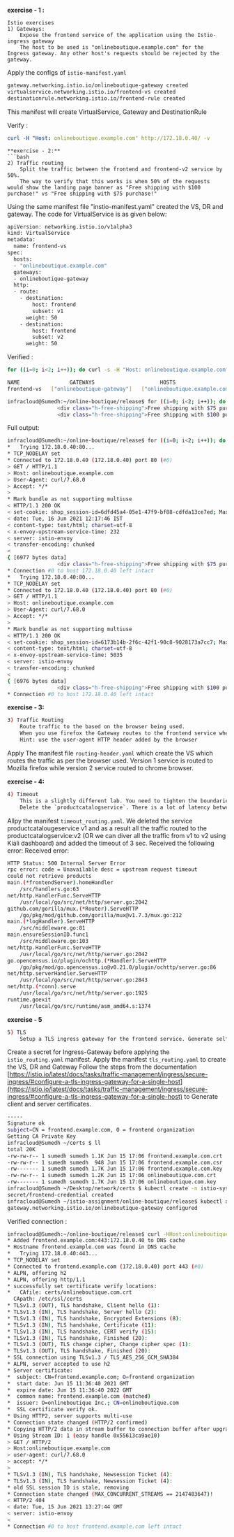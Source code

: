 **exercise - 1 :** 
```
Istio exercises
1) Gateways:
    Expose the frontend service of the application using the Istio-ingress gateway
	The host to be used is "onlineboutique.example.com" for the Ingress gateway. Any other host's requests should be rejected by the gateway.
```

Apply the configs of `istio-manifest.yaml` 


```bash
gateway.networking.istio.io/onlineboutique-gateway created
virtualservice.networking.istio.io/frontend-vs created
destinationrule.networking.istio.io/frontend-rule created
```


This manifest will create VirtualService, Gateway and DestinationRule

Verify : 

```yaml
curl -H "Host: onlineboutique.example.com" http://172.18.0.40/ -v
```

```
**exercise - 2:**
```bash
2) Traffic routing 
    Split the traffic between the frontend and frontend-v2 service by 50%. 
	The way to verify that this works is when 50% of the requests would show the landing page banner as "Free shipping with $100 purchase!" vs "Free shipping with $75 purchase!"
```
Using the same manifest file "instio-manifest.yaml" created the VS, DR and gateway. The code for VirtualService is as given below:

```bash
apiVersion: networking.istio.io/v1alpha3
kind: VirtualService
metadata:
  name: frontend-vs
spec:
  hosts:
  - "onlineboutique.example.com"
  gateways:
  - onlineboutique-gateway
  http:
  - route:
    - destination:
        host: frontend
        subset: v1
      weight: 50
    - destination:
        host: frontend
        subset: v2
      weight: 50
```
Verified : 
```bash
for ((i=0; i<2; i++)); do curl -s -H "Host: onlineboutique.example.com" http://172.18.0.40/ | grep -A 2 "free-shipping"; done
```
```bash
NAME                GATEWAYS                     HOSTS                            AGE
frontend-vs   ["onlineboutique-gateway"]   ["onlineboutique.example.com"]   8m59s

```
```bash
infracloud@Sumedh:~/online-boutique/release$ for ((i=0; i<2; i++)); do curl -s -H "Host: onlineboutique.example.com" http://172.18.0.40/ | grep -A 2 "free-shipping"; done
                <div class="h-free-shipping">Free shipping with $75 purchase! &nbsp;&nbsp;</div>
                <div class="h-free-shipping">Free shipping with $100 purchase! &nbsp;&nbsp;</div>
```
Full output:
```bash
infracloud@Sumedh:~/online-boutique/release$ for ((i=0; i<2; i++)); do curl -s -H "Host: onlineboutique.example.com" http://172.18.0.40/ -v | grep -A 2 "free-shipping"; done 
*   Trying 172.18.0.40:80...
* TCP_NODELAY set
* Connected to 172.18.0.40 (172.18.0.40) port 80 (#0)
> GET / HTTP/1.1
> Host: onlineboutique.example.com
> User-Agent: curl/7.68.0
> Accept: */*
> 
* Mark bundle as not supporting multiuse
< HTTP/1.1 200 OK
< set-cookie: shop_session-id=6dfd45a4-05e1-47f9-bf88-cdfda13ce7ed; Max-Age=172800
< date: Tue, 16 Jun 2021 12:17:46 IST
< content-type: text/html; charset=utf-8
< x-envoy-upstream-service-time: 232
< server: istio-envoy
< transfer-encoding: chunked
< 
{ [6977 bytes data]
                <div class="h-free-shipping">Free shipping with $75 purchase! &nbsp;&nbsp;</div>
* Connection #0 to host 172.18.0.40 left intact
*   Trying 172.18.0.40:80...
* TCP_NODELAY set
* Connected to 172.18.0.40 (172.18.0.40) port 80 (#0)
> GET / HTTP/1.1
> Host: onlineboutique.example.com
> User-Agent: curl/7.68.0
> Accept: */*
> 
* Mark bundle as not supporting multiuse
< HTTP/1.1 200 OK
< set-cookie: shop_session-id=6173b14b-2f6c-42f1-90c8-9028173a7cc7; Max-Age=172800
< content-type: text/html; charset=utf-8
< x-envoy-upstream-service-time: 5035
< server: istio-envoy
< transfer-encoding: chunked
< 
{ [6976 bytes data]
                <div class="h-free-shipping">Free shipping with $100 purchase! &nbsp;&nbsp;</div>
* Connection #0 to host 172.18.0.40 left intact
```
**exercise - 3:**
```bash
3) Traffic Routing
	Route traffic to the based on the browser being used. 
	When you use firefox the Gateway routes to the frontend service whereas it routes to the frontend-v2 pods if it is accessed via Chrome 
	Hint: use the user-agent HTTP header added by the browser
```
Apply The manifest file `routing-header.yaml` which create the VS which routes the traffic as per the browser used.
Version 1 service is routed to Mozilla firefox while version 2 service routed to chrome browser.

**exercise - 4:**
```bash
4) Timeout
    This is a slightly different lab. You need to tighten the boundaries of acceptable latency in this lab.  
    Delete the `productcatalogservice`. There is a lot of latency between the frontend and the productcatalogv2 service. add a timeout of 3s. (You need to produce a 504 Gateway timeout error)
```
Allpy the manifest `timeout_routing.yaml`. We deleted the service productcatalougeservice v1 and as a result all the traffic routed to the productcatalogservice:v2 (OR we can diver all the traffic from v1 to v2 using Kiali dashboard) and added the timeout of 3 sec. Received the following error: 
Received error:
```bash
HTTP Status: 500 Internal Server Error
rpc error: code = Unavailable desc = upstream request timeout
could not retrieve products
main.(*frontendServer).homeHandler
	/src/handlers.go:63
net/http.HandlerFunc.ServeHTTP
	/usr/local/go/src/net/http/server.go:2042
github.com/gorilla/mux.(*Router).ServeHTTP
	/go/pkg/mod/github.com/gorilla/mux@v1.7.3/mux.go:212
main.(*logHandler).ServeHTTP
	/src/middleware.go:81
main.ensureSessionID.func1
	/src/middleware.go:103
net/http.HandlerFunc.ServeHTTP
	/usr/local/go/src/net/http/server.go:2042
go.opencensus.io/plugin/ochttp.(*Handler).ServeHTTP
	/go/pkg/mod/go.opencensus.io@v0.21.0/plugin/ochttp/server.go:86
net/http.serverHandler.ServeHTTP
	/usr/local/go/src/net/http/server.go:2843
net/http.(*conn).serve
	/usr/local/go/src/net/http/server.go:1925
runtime.goexit
	/usr/local/go/src/runtime/asm_amd64.s:1374
```
**exercise - 5**
```bash
5) TLS 
	Setup a TLS ingress gateway for the frontend service. Generate self signed certificates and add them to the Ingress Gateway for TLS communication.
```
Create a secret for Ingress-Gateway before applying the `istio_routing.yaml` manifest. Apply the manifest `tls_routing.yaml` to create the VS, DR and Gateway
Follow the steps from the documentation [https://istio.io/latest/docs/tasks/traffic-management/ingress/secure-ingress/#configure-a-tls-ingress-gateway-for-a-single-host](https://istio.io/latest/docs/tasks/traffic-management/ingress/secure-ingress/#configure-a-tls-ingress-gateway-for-a-single-host) to Generate client and server certificates. 
```bash
-----
Signature ok
subject=CN = frontend.example.com, O = frontend organization
Getting CA Private Key
infracloud@Sumedh ~/certs $ ll
total 20K
-rw-rw-r-- 1 sumedh sumedh 1.1K Jun 15 17:06 frontend.example.com.crt
-rw-rw-r-- 1 sumedh sumedh  948 Jun 15 17:06 frontend.example.com.csr
-rw------- 1 sumedh sumedh 1.7K Jun 15 17:06 frontend.example.com.key
-rw-rw-r-- 1 sumedh sumedh 1.2K Jun 15 17:06 onlineboutique.com.crt
-rw------- 1 sumedh sumedh 1.7K Jun 15 17:06 onlineboutique.com.key
infracloud@Sumedh ~/Desktop/network/certs $ kubectl create -n istio-system secret tls frontend-credential --key=frontend.example.com.key --cert=frontend.example.com.crt
secret/frontend-credential created
infracloud@Sumedh ~/istio-assignment/online-boutique/release$ kubectl apply -f secure-gateway.yaml
gateway.networking.istio.io/onlineboutique-gateway configured
```
Verified connection : 
```bash
infracloud@Sumedh:~/online-boutique/release$ curl -HHost:onlineboutique.example.com --resolve "frontend.example.com:443:172.18.0.40" --cacert ~/certs/onlineboutique.com.crt "https://frontend.example.com:443" -v -s
* Added frontend.example.com:443:172.18.0.40 to DNS cache
* Hostname frontend.example.com was found in DNS cache
*   Trying 172.18.0.40:443...
* TCP_NODELAY set
* Connected to frontend.example.com (172.18.0.40) port 443 (#0)
* ALPN, offering h2
* ALPN, offering http/1.1
* successfully set certificate verify locations:
*   CAfile: certs/onlineboutique.com.crt
  CApath: /etc/ssl/certs
* TLSv1.3 (OUT), TLS handshake, Client hello (1):
* TLSv1.3 (IN), TLS handshake, Server hello (2):
* TLSv1.3 (IN), TLS handshake, Encrypted Extensions (8):
* TLSv1.3 (IN), TLS handshake, Certificate (11):
* TLSv1.3 (IN), TLS handshake, CERT verify (15):
* TLSv1.3 (IN), TLS handshake, Finished (20):
* TLSv1.3 (OUT), TLS change cipher, Change cipher spec (1):
* TLSv1.3 (OUT), TLS handshake, Finished (20):
* SSL connection using TLSv1.3 / TLS_AES_256_GCM_SHA384
* ALPN, server accepted to use h2
* Server certificate:
*  subject: CN=frontend.example.com; O=frontend organization
*  start date: Jun 15 11:36:40 2021 GMT
*  expire date: Jun 15 11:36:40 2022 GMT
*  common name: frontend.example.com (matched)
*  issuer: O=onlineboutique Inc.; CN=onlineboutique.com
*  SSL certificate verify ok.
* Using HTTP2, server supports multi-use
* Connection state changed (HTTP/2 confirmed)
* Copying HTTP/2 data in stream buffer to connection buffer after upgrade: len=0
* Using Stream ID: 1 (easy handle 0x55613ca9ae10)
> GET / HTTP/2
> Host:onlineboutique.example.com
> user-agent: curl/7.68.0
> accept: */*
> 
* TLSv1.3 (IN), TLS handshake, Newsession Ticket (4):
* TLSv1.3 (IN), TLS handshake, Newsession Ticket (4):
* old SSL session ID is stale, removing
* Connection state changed (MAX_CONCURRENT_STREAMS == 2147483647)!
< HTTP/2 404 
< date: Tue, 15 Jun 2021 13:27:44 GMT
< server: istio-envoy
< 
* Connection #0 to host frontend.example.com left intact
```
